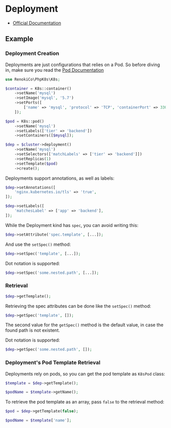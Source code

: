 # Deployment

- [Official Documentation](https://kubernetes.io/docs/concepts/workloads/controllers/deployment/)

## Example

### Deployment Creation

Deployments are just configurations that relies on a Pod. So before diving in, make sure you read the [Pod Documentation](Pod.md)

```php
use RenokiCo\PhpK8s\K8s;

$container = K8s::container()
    ->setName('mysql')
    ->setImage('mysql', '5.7')
    ->setPorts([
        ['name' => 'mysql', 'protocol' => 'TCP', 'containerPort' => 3306],
    ]);

$pod = K8s::pod()
    ->setName('mysql')
    ->setLabels(['tier' => 'backend'])
    ->setContainers([$mysql]);

$dep = $cluster->deployment()
    ->setName('mysql')
    ->setSelectors(['matchLabels' => ['tier' => 'backend']])
    ->setReplicas(1)
    ->setTemplate($pod)
    ->create();
```

Deployments support annotations, as well as labels:

```php
$dep->setAnnotations([
    'nginx.kubernetes.io/tls' => 'true',
]);
```

```php
$dep->setLabels([
    'matchesLabel' => ['app' => 'backend'],
]);
```

While the Deployment kind has `spec`, you can avoid writing this:

```php
$dep->setAttribute('spec.template', [...]);
```

And use the `setSpec()` method:

```php
$dep->setSpec('template', [...]);
```

Dot notation is supported:

```php
$dep->setSpec('some.nested.path', [...]);
```

### Retrieval

```php
$dep->getTemplate();
```

Retrieving the spec attributes can be done like the `setSpec()` method:

```php
$dep->getSpec('template', []);
```

The second value for the `getSpec()` method is the default value, in case the found path is not existent.

Dot notation is supported:

```php
$dep->getSpec('some.nested.path', []);
```

### Deployment's Pod Template Retrieval

Deployments rely on pods, so you can get the pod template as `K8sPod` class:

```php
$template = $dep->getTemplate();

$podName = $template->getName();
```

To retrieve the pod template as an array, pass `false` to the retrieval method:

```php
$pod = $dep->getTemplate(false);

$podName = $template['name'];
```
